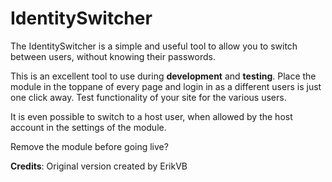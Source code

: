 # IdentitySwitcher
The IdentitySwitcher is a simple and useful tool to allow you to switch between users, without knowing their passwords.

This is an excellent tool to use during **development** and **testing**. Place the module in the toppane of every page and login in as a different users is just one click away. Test functionality of your site for the various users. 

It is even possible to switch to a host user, when allowed by the host account in the settings of the module.

Remove the module before going live?

**Credits**: Original version created by ErikVB